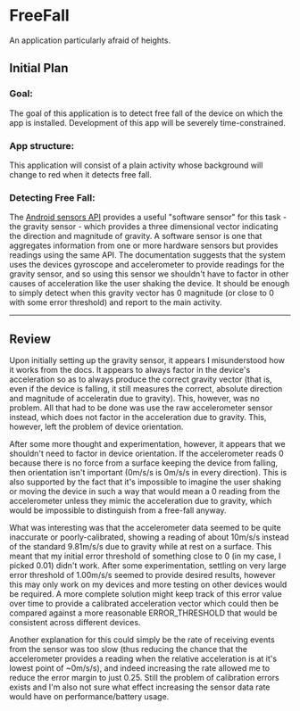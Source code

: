 # FreeFall
An application particularly afraid of heights.

## Initial Plan
### Goal:
The goal of this application is to detect free fall of the device on which the app is installed. Development of this app will be severely time-constrained.

### App structure:
This application will consist of a plain activity whose background will change to red when it detects free fall.

### Detecting Free Fall:
The [Android sensors API](https://developer.android.com/guide/topics/sensors/sensors_motion) provides a useful "software sensor" for this task - the gravity sensor - which provides a three dimensional vector indicating the direction and magnitude of gravity. A software sensor is one that aggregates information from one or more hardware sensors but provides readings using the same API. The documentation suggests that the system uses the devices gyroscope and accelerometer to provide readings for the gravity sensor, and so using this sensor we shouldn't have to factor in other causes of acceleration like the user shaking the device. It should be enough to simply detect when this gravity vector has 0 magnitude (or close to 0 with some error threshold) and report to the main activity. 

----

## Review
Upon initially setting up the gravity sensor, it appears I misunderstood how it works from the docs. It appears to always factor in the device's acceleration so as to always produce the correct gravity vector (that is, even if the device is falling, it still measures the correct, absolute direction and magnitude of acceleratin due to gravity). This, however, was no problem. All that had to be done was use the raw accelerometer sensor instead, which does not factor in the acceleration due to gravity. This, however, left the problem of device orientation.

After some more thought and experimentation, however, it appears that we shouldn't need to factor in device orientation. If the accelerometer reads 0 because there is no force from a surface keeping the device from falling, then orientation isn't important (0m/s/s is 0m/s/s in every direction). This is also supported by the fact that it's impossible to imagine the user shaking or moving the device in such a way that would mean a 0 reading from the accelerometer unless they mimic the acceleration due to gravity, which would be impossible to distinguish from a free-fall anyway. 

What was interesting was that the accelerometer data seemed to be quite inaccurate or poorly-calibrated, showing a reading of about 10m/s/s instead of the standard 9.81m/s/s due to gravity while at rest on a surface. This meant that my initial error threshold of something close to 0 (in my case, I picked 0.01) didn't work. After some experimentation, settling on very large error threshold of 1.00m/s/s seemed to provide desired results, however this may only work on my devices and more testing on other devices would be required. A more complete solution might keep track of this error value over time to provide a calibrated acceleration vector which could then be compared against a more reasonable ERROR_THRESHOLD that would be consistent across different devices.

Another explanation for this could simply be the rate of receiving events from the sensor was too slow (thus reducing the chance that the accelerometer provides a reading when the relative acceleration is at it's lowest point of ~0m/s/s), and indeed increasing the rate allowed me to reduce the error margin to just 0.25. Still the problem of calibration errors exists and I'm also not sure what effect increasing the sensor data rate would have on performance/battery usage. 
